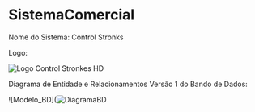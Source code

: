 # SistemaComercial

Nome do Sistema: Control Stronks

Logo:

![Logo Control Stronkes HD](https://user-images.githubusercontent.com/81923270/139107580-97140af5-59d5-4a62-a576-c3f582028222.png)

Diagrama de Entidade e Relacionamentos Versão 1 do Bando de Dados:



![Modelo_BD](![DiagramaBD](https://user-images.githubusercontent.com/81923270/143621097-6a35c668-127b-4562-8d01-95d55ac3b0b5.png)
